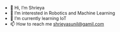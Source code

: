 - 👋 Hi, I’m Shrieya
- 👀 I’m interested in Robotics and Machine Learning
- 🌱 I’m currently learning IoT
- 📫 How to reach me shrieyasunil@gamil.com


<!---
Shrieya15/Shrieya15 is a ✨ special ✨ repository because its `README.md` (this file) appears on your GitHub profile.
You can click the Preview link to take a look at your changes.
--->
